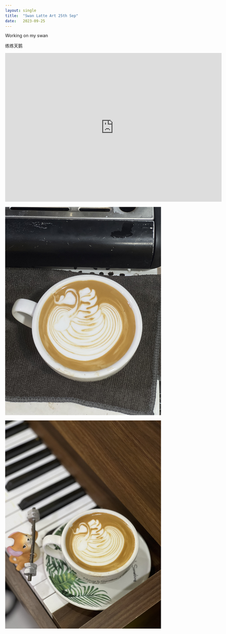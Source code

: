 ```yaml
---
layout: single
title:  "Swan Latte Art 25th Sep"
date:   2023-09-25
---
```


Working on my swan

练练天鹅



<div class="embed-container">
  <iframe
      src="https://www.youtube.com/embed/7Y__3le06mg"
      width="700"
      height="480"
      frameborder="0"
      allowfullscreen="true">
  </iframe>
</div>






![](/assets/img/2023/09/25/IMG_7987.jpg)

![](/assets/img/2023/09/25/IMG_7989.jpg)




